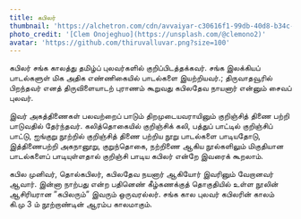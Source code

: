 ```yaml
---
title: கபிலர்
thumbnail: 'https://alchetron.com/cdn/avvaiyar-c30616f1-99db-40d8-b34c-53a8ad7e053-resize-750.png'
photo_credit: '[Clem Onojeghuo](https://unsplash.com/@clemono2)'
avatar: 'https://github.com/thiruvalluvar.png?size=100'
---
```


கபிலர் சங்க காலத்து தமிழ்ப் புலவர்களில் குறிப்பிடத்தக்கவர். சங்க இலக்கியப் பாடல்களுள் மிக அதிக எண்ணிகையில் பாடல்களை இயற்றியவர்.; திருவாதவூரில் பிறந்தவர் எனத் திருவிளையாடற் புராணம் கூறுவது கபிலதேவ நாயனார் என்னும் சைவப் புலவர்.

இவர் அகத்திணைகள் பலவற்றைப் பாடும் திறமுடையவராயினும் குறிஞ்சித் திணை பற்றி பாடுவதில் தேர்ந்தவர். கலித்தொகையில் குறிஞ்சிக் கலி, பத்துப் பாட்டில் குறிஞ்சிப் பாட்டு, ஐங்குறு நூற்றில் குறிஞ்சித் திணை பற்றிய நூறு பாடல்களை பாடியதோடு, இத்திணைபற்றி அகநானூறு, குறுந்தொகை, நற்றிணை ஆகிய நூல்களிலும் மிகுதியான பாடல்களைப் பாடியுள்ளதால் குறிஞ்சி பாடிய கபிலர் என்றே இவரைக் கூறலாம்.

கபில முனிவர், தொல்கபிலர், கபிலதேவ நயனார் ஆகியோர் இவரினும் வேறானவர் ஆவார். இன்னா நாற்பது என்ற பதினெண் கீழ்கணக்குத் தொகுதியில் உள்ள நூலின் ஆசிரியரான ”கபிலரும்” இவரும் ஒருவரல்லர். சங்க கால புலவர் கபிலரின் காலம் கி.மு 3 ம் நூற்றாண்டின் ஆரம்ப காலமாகும்.